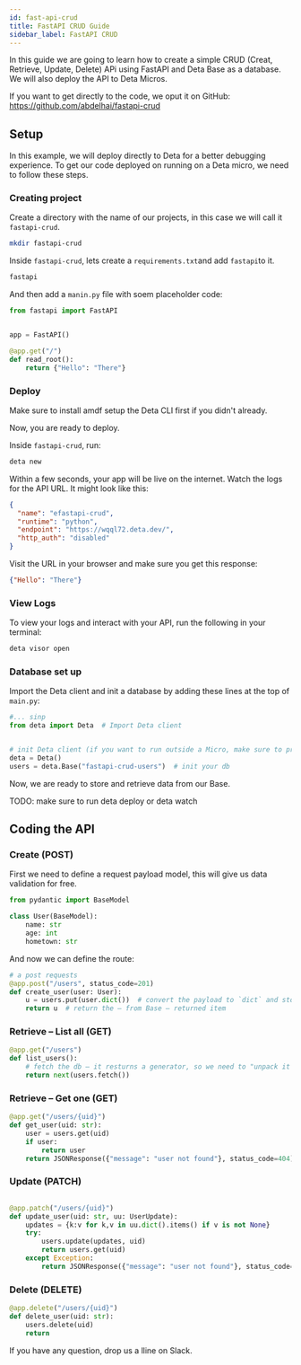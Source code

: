 ```yaml
---
id: fast-api-crud
title: FastAPI CRUD Guide
sidebar_label: FastAPI CRUD
---
```


In this guide we are going to learn how to create a simple CRUD (Creat, Retrieve, Update, Delete) APi using FastAPI and Deta Base as a database. We will also deploy the API to Deta Micros.

If you want to get directly to the code, we oput it on GitHub: https://github.com/abdelhai/fastapi-crud

## Setup

In this example, we will deploy directly to Deta for a better debugging experience.
To get our code deployed on running on a Deta micro, we need to follow these steps.

### Creating project
Create a directory with the name of our projects, in this case we will call it `fastapi-crud`.

```sh
mkdir fastapi-crud
```

Inside `fastapi-crud`, lets create a `requirements.txt`and add `fastapi`to it.

```txt title="requirements.txt"
fastapi
```

And then add a `manin.py` file with soem placeholder code:

```py title="main.py"
from fastapi import FastAPI


app = FastAPI()

@app.get("/")
def read_root():
    return {"Hello": "There"}
```

### Deploy

Make sure to install amdf setup the Deta CLI first if you didn't already.

Now, you are ready to deploy.

Inside `fastapi-crud`, run:

```sh
deta new
```

Within a few seconds, your app will be live on the internet.
Watch the logs for the API URL. It might look like this:

```json
{
  "name": "efastapi-crud",
  "runtime": "python",
  "endpoint": "https://wqql72.deta.dev/",
  "http_auth": "disabled"
}
```

Visit the URL in your browser and make sure you get this response:

```json
{"Hello": "There"}
```

### View Logs

To view your logs and interact with your API, run the following in your terminal:

```sh
deta visor open
```

### Database set up

Import the Deta client and init a database by adding these lines at the top of `main.py`:

```py title="main.py"
#... sinp
from deta import Deta  # Import Deta client


# init Deta client (if you want to run outside a Micro, make sure to provide a project key)
deta = Deta()
users = deta.Base("fastapi-crud-users")  # init your db
```

Now, we are ready to store and retrieve data from our Base.

TODO: make sure to run deta deploy or deta watch


## Coding the API

### Create (POST)

First we need to define a request payload model, this will give us data validation for free.

```py title="main.py"
from pydantic import BaseModel

class User(BaseModel):
    name: str
    age: int
    hometown: str

```

And now we can define the route:

```py title="main.py"
# a post requests
@app.post("/users", status_code=201)
def create_user(user: User):
    u = users.put(user.dict())  # convert the payload to `dict` and store it in Base (our db)
    return u  # return the – from Base – returned item
```


### Retrieve – List all (GET)

```py title="main.py"
@app.get("/users")
def list_users():
    # fetch the db – it resturns a generator, so we need to "unpack it " with next
    return next(users.fetch())
```

### Retrieve – Get one (GET)

```python title="main.py"
@app.get("/users/{uid}")
def get_user(uid: str):
    user = users.get(uid)
    if user:
        return user
    return JSONResponse({"message": "user not found"}, status_code=404)
```

### Update (PATCH)

```py title="main.py"

@app.patch("/users/{uid}")
def update_user(uid: str, uu: UserUpdate):
    updates = {k:v for k,v in uu.dict().items() if v is not None}
    try:
        users.update(updates, uid)
        return users.get(uid)
    except Exception:
        return JSONResponse({"message": "user not found"}, status_code=404)
```

### Delete (DELETE)

```py title="main.py"
@app.delete("/users/{uid}")
def delete_user(uid: str):
    users.delete(uid)
    return
```

If you have any question, drop us a lline on Slack.